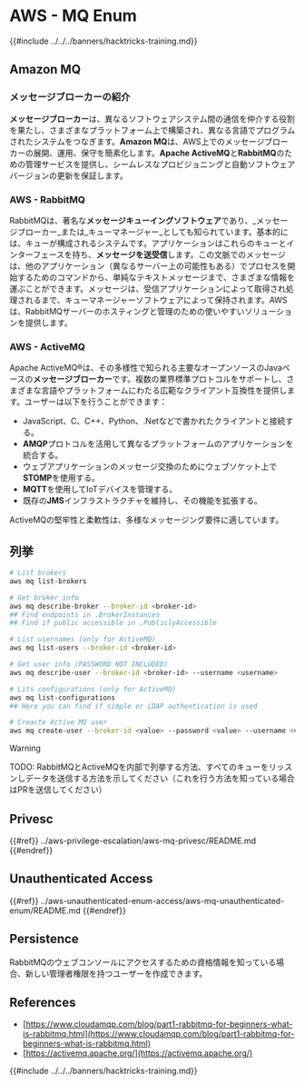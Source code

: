 # AWS - MQ Enum

{{#include ../../../banners/hacktricks-training.md}}

## Amazon MQ

### メッセージブローカーの紹介

**メッセージブローカー**は、異なるソフトウェアシステム間の通信を仲介する役割を果たし、さまざまなプラットフォーム上で構築され、異なる言語でプログラムされたシステムをつなぎます。**Amazon MQ**は、AWS上でのメッセージブローカーの展開、運用、保守を簡素化します。**Apache ActiveMQ**と**RabbitMQ**のための管理サービスを提供し、シームレスなプロビジョニングと自動ソフトウェアバージョンの更新を保証します。

### AWS - RabbitMQ

RabbitMQは、著名な**メッセージキューイングソフトウェア**であり、_メッセージブローカー_または_キューマネージャー_としても知られています。基本的には、キューが構成されるシステムです。アプリケーションはこれらのキューとインターフェースを持ち、**メッセージを送受信**します。この文脈でのメッセージは、他のアプリケーション（異なるサーバー上の可能性もある）でプロセスを開始するためのコマンドから、単純なテキストメッセージまで、さまざまな情報を運ぶことができます。メッセージは、受信アプリケーションによって取得され処理されるまで、キューマネージャーソフトウェアによって保持されます。AWSは、RabbitMQサーバーのホスティングと管理のための使いやすいソリューションを提供します。

### AWS - ActiveMQ

Apache ActiveMQ®は、その多様性で知られる主要なオープンソースのJavaベースの**メッセージブローカー**です。複数の業界標準プロトコルをサポートし、さまざまな言語やプラットフォームにわたる広範なクライアント互換性を提供します。ユーザーは以下を行うことができます：

- JavaScript、C、C++、Python、.Netなどで書かれたクライアントと接続する。
- **AMQP**プロトコルを活用して異なるプラットフォームのアプリケーションを統合する。
- ウェブアプリケーションのメッセージ交換のためにウェブソケット上で**STOMP**を使用する。
- **MQTT**を使用してIoTデバイスを管理する。
- 既存の**JMS**インフラストラクチャを維持し、その機能を拡張する。

ActiveMQの堅牢性と柔軟性は、多様なメッセージング要件に適しています。

## 列挙
```bash
# List brokers
aws mq list-brokers

# Get broker info
aws mq describe-broker --broker-id <broker-id>
## Find endpoints in .BrokerInstances
## Find if public accessible in .PubliclyAccessible

# List usernames (only for ActiveMQ)
aws mq list-users --broker-id <broker-id>

# Get user info (PASSWORD NOT INCLUDED)
aws mq describe-user --broker-id <broker-id> --username <username>

# Lits configurations (only for ActiveMQ)
aws mq list-configurations
## Here you can find if simple or LDAP authentication is used

# Creacte Active MQ user
aws mq create-user --broker-id <value> --password <value> --username <value> --console-access
```
> [!WARNING]
> TODO: RabbitMQとActiveMQを内部で列挙する方法、すべてのキューをリッスンしデータを送信する方法を示してください（これを行う方法を知っている場合はPRを送信してください）

## Privesc

{{#ref}}
../aws-privilege-escalation/aws-mq-privesc/README.md
{{#endref}}

## Unauthenticated Access

{{#ref}}
../aws-unauthenticated-enum-access/aws-mq-unauthenticated-enum/README.md
{{#endref}}

## Persistence

RabbitMQのウェブコンソールにアクセスするための資格情報を知っている場合、新しい管理者権限を持つユーザーを作成できます。

## References

- [https://www.cloudamqp.com/blog/part1-rabbitmq-for-beginners-what-is-rabbitmq.html](https://www.cloudamqp.com/blog/part1-rabbitmq-for-beginners-what-is-rabbitmq.html)
- [https://activemq.apache.org/](https://activemq.apache.org/)

{{#include ../../../banners/hacktricks-training.md}}
